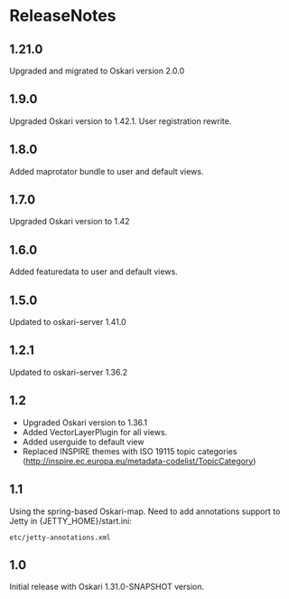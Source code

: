# ReleaseNotes

## 1.21.0

Upgraded and migrated to Oskari version 2.0.0

## 1.9.0

Upgraded Oskari version to 1.42.1.
User registration rewrite.

## 1.8.0

Added maprotator bundle to user and default views.

## 1.7.0

Upgraded Oskari version to 1.42

## 1.6.0

Added featuredata to user and default views.

## 1.5.0

Updated to oskari-server 1.41.0

## 1.2.1

Updated to oskari-server 1.36.2

## 1.2

- Upgraded Oskari version to 1.36.1
- Added VectorLayerPlugin for all views.
- Added userguide to default view
- Replaced INSPIRE themes with ISO 19115 topic categories (http://inspire.ec.europa.eu/metadata-codelist/TopicCategory)

## 1.1

Using the spring-based Oskari-map. Need to add annotations support to Jetty in {JETTY_HOME}/start.ini:

    etc/jetty-annotations.xml

## 1.0

Initial release with Oskari 1.31.0-SNAPSHOT version.
